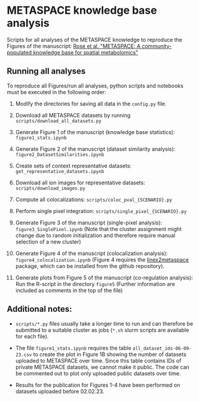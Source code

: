 # METASPACE knowledge base analysis

Scripts for all analyses of the METASPACE knowledge to reproduce the Figures of the manuscript:
[Rose et al. "METASPACE: A community-populated knowledge base for spatial metabolomics"](https://doi.org/10.1101/539478)

## Running all analyses

To reproduce all Figures/run all analyses, python scripts and notebooks must be executed in the following order: 

1. Modify the directories for saving all data in the `config.py` file.

2. Download all METASPACE datasets by running `scripts/download_all_datasets.py`

3. Generate Figure 1 of the manuscript (knowledge base statistics): `figure1_stats.ipynb`

4. Generate Figure 2 of the manuscript (dataset similarity analysis): `figure2_DatasetSimilarities.ipynb`

5. Create sets of context representative datasets: `get_representative_datasets.ipynb`

6. Download all ion images for representative datasets: `scripts/download_images.py`

7. Compute all colocalizations: `scripts/coloc_pval_{SCENARIO}.py`

8. Perform single pixel integration: `scripts/single_pixel_{SCENARIO}.py`

9. Generate Figure 3 of the manuscript (single-pixel analysis): `figure3_SinglePixel.ipynb` 
(Note that the cluster assignment might change due to random initialization and therefore require manual selection of a new cluster)

10. Generate Figure 4 of the manuscript (colocalization analysis): `figure4_colocalization.ipynb`
(Figure 4 requires the [linex2metaspace](https://github.com/tdrose/lipidranking_metaspace) package, which can be installed from the github repository).

11. Generate plots from Figure 5 of the manuscript (co-regulation analysis): Run the R-script in the directory `figure5` (Further information are included as comments in the top of the file)

## Additional notes:
* `scripts/*.py` files usually take a longer time to run and can therefore be submitted to a suitable cluster as jobs (`*.sh` slurm scripts are available for each file).

* The file `figure1_stats.ipynb` requires the table `all_dataset_ids-06-09-23.csv` to create the plot in Figure 1B showing the number of datasets uploaded to METASPACE over time.
Since this table contains IDs of private METASPACE datasets, we cannot make it public.
The code can be commented out to plot only uploaded public datasets over time.

* Results for the publication for Figures 1-4 have been performed on datasets uploaded before 02.02.23. 
